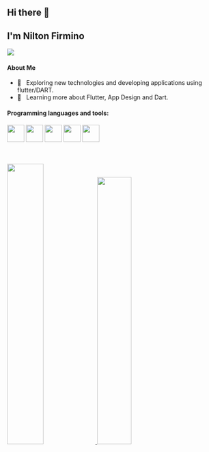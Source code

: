 ## Hi there 👋 
## I'm Nilton Firmino

![](https://komarev.com/ghpvc/?username=NiltonFirmino&color=7B68EE )


#### About Me 

- 🤔 &nbsp; Exploring new technologies and developing applications using flutter/DART.
- 🌱 &nbsp; Learning more about Flutter, App Design and Dart.

#### Programming languages and tools: 


<p><img height="40" src="https://www.vectorlogo.zone/logos/git-scm/git-scm-icon.svg">
<img height="40" src="https://www.vectorlogo.zone/logos/flutterio/flutterio-icon.svg">
<img height="40" src="https://www.vectorlogo.zone/logos/dartlang/dartlang-icon.svg">
<img height="40" src="https://www.vectorlogo.zone/logos/python/python-icon.svg">
<img height="40" src="https://www.vectorlogo.zone/logos/mysql/mysql-icon.svg"></p>
<br>
<br>
<a href="https://github.com/NiltonFirmino">
  <img width="41%" src="https://github-readme-stats.vercel.app/api?username=NiltonFirmino&theme=buefy&show_icons=true" />
  <img width="40%" src="https://github-readme-stats.vercel.app/api/top-langs/?username=NiltonFirmino&theme=buefy&layout=compact" />
</a>
